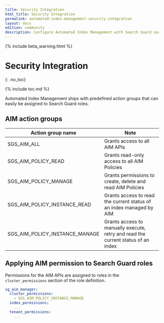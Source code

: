 ```yaml
---
title: Security Integration
html_title: Security Integration
permalink: automated-index-management-security-integration
layout: docs
edition: community
description: Configure Automated Index Management with Search Guard security features
---
```

<!--- Copyright 2023 floragunn GmbH -->

{% include beta_warning.html %}

# Security Integration
{: .no_toc}

{% include toc.md %}

Automated Index Management ships with predefined action groups that can easily be assigned to Search Guard roles.

## AIM action groups

| Action group name              | Note                                                                             |
|--------------------------------|----------------------------------------------------------------------------------|
| SGS_AIM_ALL                    | Grants access to all AIM APIs                                                    |
| SGS_AIM_POLICY_READ            | Grants read-only access to all AIM Policies                                      |
| SGS_AIM_POLICY_MANAGE          | Grants permissions to create, delete and read AIM Policies                       |
| SGS_AIM_POLICY_INSTANCE_READ   | Grants access to read the current status of an index managed by AIM              |
| SGS_AIM_POLICY_INSTANCE_MANAGE | Grants access to manually execute, retry and read the current status of an index |

## Applying AIM permission to Search Guard roles

Permissions for the AIM APIs are assigned to roles in the `cluster_permissions` section of the role definition.

```yaml
sg_aim_manager:
  cluster_permissions:
    - SGS_AIM_POLICY_INSTANCE_MANAGE
  index_permissions:
    ...
  tenant_permissions:
    ...
```
